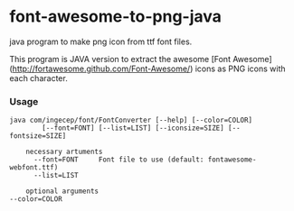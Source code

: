 font-awesome-to-png-java
========================

java program to make png icon from ttf font files.

This program is JAVA version to extract the awesome
[Font Awesome] (http://fortawesome.github.com/Font-Awesome/) icons as PNG icons with each character.

### Usage

    java com/ingecep/font/FontConverter [--help] [--color=COLOR]
    		[--font=FONT] [--list=LIST] [--iconsize=SIZE] [--fontsize=SIZE]
		
		necessary artuments
		  --font=FONT     Font file to use (default: fontawesome-webfont.ttf)
		  --list=LIST     
		
		optional arguments
    --color=COLOR 
